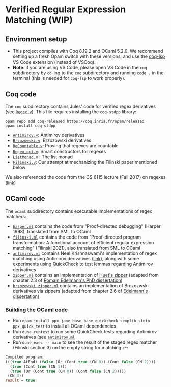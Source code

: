 # Verified Regular Expression Matching (WIP)

## Environment setup
- This project compiles with Coq 8.19.2 and OCaml 5.2.0. We recommend setting up a fresh Opam switch with these versions, and use the [coq-lsp](https://github.com/ejgallego/coq-lsp) VS Code extension (instead of VSCoq). 
- **Note**: if you are using VS Code, please open VS Code in the `coq` subdirectory by `cd`-ing to the `coq` subdirectory and running `code .` in the terminal (this is needed for `coq-lsp` to work properly). 

## Coq code 
The `coq` subdirectory contains Jules' code for verified regex derivatives 
(see [`Regex.v`](./coq/Regex.v)). This file requires installing the `coq-stdpp` library:
```
opam repo add coq-released https://coq.inria.fr/opam/released
opam install coq-stdpp
```
- [`Antimirov.v`](./coq/Antimirov.v): Antimirov derivatives
- [`Brzozowski.v`](./coq/Brzozowski.v): Brzozowski derivatives
- [`ReCountable.v`](./coq/ReCountable.v): Proving that regexes are countable
- [`Regex_opt.v`](./coq/Regex_opt.v): Smart constructors for regexes
- [`ListMonad.v`](./coq/ListMonad.v) : The list monad
- [`Filinski.v`](./coq/Filinski.v): Our attempt at mechanizing the Filinski paper mentioned below

We also referenced the code from the CS 6115 lecture (Fall 2017) on regexes ([link](https://www.cs.cornell.edu/courses/cs6115/2017fa/notes/SimpleLex.html))
 

## OCaml code 
The `ocaml` subdirectory contains executable implementations of regex matchers:
- [`harper.ml`](./ocaml/lib/harper.ml) contains the code from "Proof-directed debugging" (Harper 1998), translated from SML to OCaml
- [`filinski.ml`](./ocaml/lib/filinski.ml) contains the code from "Proof-directed program transformation: A functional account of efficient regular expression matching" (Filinski 2021), also translated from SML to OCaml 
- [`antimirov.ml`](./ocaml/lib/antimirov.ml) contains Neel Krishnaswami's implementation of regex matching using Antimirov derivatives ([link](https://semantic-domain.blogspot.com/2013/11/antimirov-derivatives-for-regular.html)), along with some experiments using QuickCheck to test lemmas regarding Antimirov derivatives 
- [`zipper.ml`](./ocaml/lib/zipper.ml) contains an implementation of [Huet's zipper](https://en.wikipedia.org/wiki/Zipper_(data_structure)) (adapted from chapter 2.3 of [Romain Edelmann's PhD dissertation](https://infoscience.epfl.ch/server/api/core/bitstreams/4fcb9f0f-7ac1-484f-823c-c19de39dd9ff/content))     
- [`brzozowski_zipper.ml`](./ocaml/lib/brzozowski_zipper.ml) contains an implementation of Brozozwski derivatives via zippers (adapted from chapter 2.6 of [Edelmann's dissertation](https://infoscience.epfl.ch/server/api/core/bitstreams/4fcb9f0f-7ac1-484f-823c-c19de39dd9ff/content))     

### Building the OCaml code
- Run `opam install ppx_jane base base_quickcheck sexplib stdio ppx_quick_test` to install all OCaml dependencies
- Run `dune runtest` to run some QuickCheck tests regarding Antimirov derivatives (see [`antimirov.ml`](./ocaml/lib/antimirov.ml) 
- Run `dune exec -- main` to see the result of the staged regex matcher (Filinski section 3) on the empty string for matching `ε*`:
```ocaml
Compiled program:
(((true AtEnd) (false (Or (Cont true (CN 0)) (Cont false (CN 2))))
  (true (Cont true (CN 1)))
  (true (Or (Cont true (CN 0)) (Cont false (CN 2)))))
 (CN 3))
result = true
```
